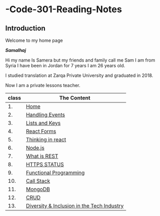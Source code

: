 # -Code-301-Reading-Notes

## Introduction

Welcome to my home page

***Samalhaj***

Hi my name Is Samera but my friends and family call me Sam I am from Syria I have been in Jordan for 7 years I am 26 years old.

I studied translation at Zarqa Private University and graduated in 2018.

Now I am a private lessons teacher.

|class|	The Content|
|-----|------------|
|1.   |[Home](https://samalhaj1.github.io/-Code-301-Reading-Notes/)|
|2.   |[Handling Events](https://samalhaj1.github.io/-Code-301-Reading-Notes/react-class-02 )|
|3.   |[Lists and Keys](https://samalhaj1.github.io/-Code-301-Reading-Notes/read-03)|
|4.   |[React Forms](https://samalhaj1.github.io/-Code-301-Reading-Notes/read-04)|
|5.   |[Thinking in react](https://samalhaj1.github.io/-Code-301-Reading-Notes/read-05)|
|6.   |[ Node.js](https://samalhaj1.github.io/-Code-301-Reading-Notes/read-06 )|
|7.   |[What is REST](https://samalhaj1.github.io/-Code-301-Reading-Notes/read-07 )|
|8.   |[HTTPS STATUS ](https://samalhaj1.github.io/-Code-301-Reading-Notes/read-08 )|
|9.   |[Functional Programming]( https://samalhaj1.github.io/-Code-301-Reading-Notes/read-09)|
|10.  |[Call Stack](https://samalhaj1.github.io/-Code-301-Reading-Notes/read-10 )|
|11.  |[MongoDB](https://samalhaj1.github.io/-Code-301-Reading-Notes/read-11)
|12.  |[CRUD ](https://samalhaj1.github.io/-Code-301-Reading-Notes/read-12)|
|13.  |[Diversity & Inclusion in the Tech Industry ](https://samalhaj1.github.io/-Code-301-Reading-Notes/read-13)|














